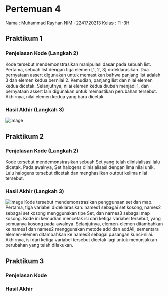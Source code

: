 # Pertemuan 4

Nama   : Muhammad Rayhan
NIM    : 2241720213
Kelas  : TI-3H

## Praktikum 1

### Penjelasan Kode (Langkah 2)
Kode tersebut mendemonstrasikan manipulasi dasar pada sebuah list. Pertama, sebuah list dengan tiga elemen [1, 2, 3] dideklarasikan. Dua pernyataan assert digunakan untuk memastikan bahwa panjang list adalah 3 dan elemen kedua bernilai 2. Kemudian, panjang list dan nilai elemen kedua dicetak. Selanjutnya, nilai elemen kedua diubah menjadi 1, dan pernyataan assert lain digunakan untuk memastikan perubahan tersebut. Akhirnya, nilai elemen kedua yang baru dicetak.

### Hasil Akhir (Langkah 3)
![image](https://github.com/user-attachments/assets/4cb77ca3-031d-42b3-ad76-569e2dc4dddb)

## Praktikum 2

### Penjelasan Kode (Langkah 2)
Kode tersebut mendemonstrasikan sebuah Set yang telah diinisialisasi lalu dicetak. Pada awalnya, Set halogens diinisialisasi dengan lima nilai unik. Lalu halogens tersebut dicetak dan menghasilkan output kelima nilai tersebut.

### Hasil Akhir (Langkah 3)
![image](https://github.com/user-attachments/assets/28af316b-21ec-40dd-9136-561bcb7c864d)
Kode tersebut mendemonstrasikan penggunaan set dan map. Pertama, tiga variabel dideklarasikan: names1 sebagai set kosong, names2 sebagai set kosong menggunakan tipe Set<String>, dan names3 sebagai map kosong. Kode ini kemudian mencetak isi dari ketiga variabel tersebut, yang semuanya kosong pada awalnya. Selanjutnya, elemen-elemen ditambahkan ke names1 dan names2 menggunakan metode add dan addAll, sementara elemen-elemen ditambahkan ke names3 sebagai pasangan kunci-nilai. Akhirnya, isi dari ketiga variabel tersebut dicetak lagi untuk menunjukkan perubahan yang telah dilakukan.

## Praktikum 3

### Penjelasan Kode

### Hasil Akhir
